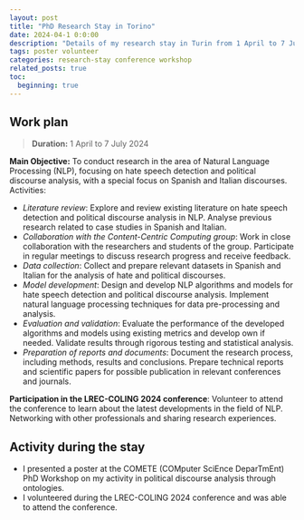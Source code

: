 ```yaml
---
layout: post
title: "PhD Research Stay in Torino"
date: 2024-04-1 0:0:00
description: "Details of my research stay in Turin from 1 April to 7 July 2024, focusing on NLP research on hate speech detection and political discourse analysis in Spanish and Italian."
tags: poster volunteer
categories: research-stay conference workshop
related_posts: true
toc:
  beginning: true
---
```


## Work plan
> **Duration:** 1 April to 7 July 2024

**Main Objective:** To conduct research in the area of Natural Language Processing (NLP), focusing on hate speech detection and political discourse analysis, with a special focus on Spanish and Italian discourses.
Activities:
- *Literature review*: Explore and review existing literature on hate speech detection and political discourse analysis in NLP. Analyse previous research related to case studies in Spanish and Italian.
- *Collaboration with the Content-Centric Computing group*: Work in close collaboration with the researchers and students of the group. Participate in regular meetings to discuss research progress and receive feedback.
- *Data collection*: Collect and prepare relevant datasets in Spanish and Italian for the analysis of hate and political discourses.
- *Model development*: Design and develop NLP algorithms and models for hate speech detection and political discourse analysis. Implement natural language processing techniques for data pre-processing and analysis.
- *Evaluation and validation*: Evaluate the performance of the developed algorithms and models using existing metrics and develop own if needed. Validate results through rigorous testing and statistical analysis.
- *Preparation of reports and documents*: Document the research process, including methods, results and conclusions. Prepare technical reports and scientific papers for possible publication in relevant conferences and journals.

**Participation in the LREC-COLING 2024 conference**: Volunteer to attend the conference to learn about the latest developments in the field of NLP. Networking with other professionals and sharing research experiences.

## Activity during the stay
- I presented a poster at the COMETE (COMputer SciEnce DeparTmEnt) PhD Workshop on my activity in political discourse analysis through ontologies.
- I volunteered during the LREC-COLING 2024 conference and was able to attend the conference.
